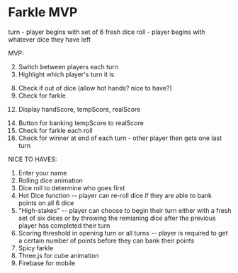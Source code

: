 # Farkle MVP

turn - player begins with set of 6 fresh dice
roll - player begins with whatever dice they have left

MVP:
<!-- 1. Player 1 and Player 2 displayed as text on screen -->
2. Switch between players each turn
3. Highlight which player's turn it is
<!-- 4. Roll dice function for 6 dice (Math.random) -->
<!-- 5. Click on a die to select it for hand -->
<!-- 6. Re-click on a die to de-select it for hand -->
<!-- 7. "Next Roll" button - player ends current roll and moves score to tempScore -->
8. Check if out of dice (allow hot hands? nice to have?)
9. Check for farkle
<!-- 10. Remove hand die from dice available to roll next roll -->
<!-- 11. Evaluate hand for score -->
12. Display handScore, tempScore, realScore
<!-- 13. Store tempScore at end of each roll -->
14. Button for banking tempScore to realScore
15. Check for farkle each roll
16. Check for winner at end of each turn - other player then gets one last turn

NICE TO HAVES:
1. Enter your name
2. Rolling dice animation
3. Dice roll to determine who goes first
4. Hot Dice function -- player can re-roll dice if they are able to bank points on all 6 dice
5. "High-stakes" -- player can choose to begin their turn either with a fresh set of six dices or by throwing the remianing dice after the previous player has completed their turn
6. Scoring threshold in opening turn or all turns -- player is required to get a certain number of points before they can bank their points
7. Spicy farkle
8. Three.js for cube animation
9. Firebase for mobile